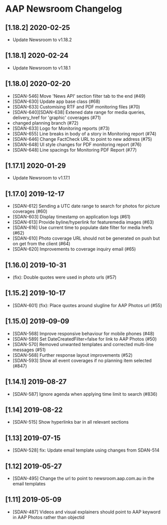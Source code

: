 # AAP Newsroom Changelog

## [1.18.2] 2020-02-25
- Update Newsroom to v1.18.2

## [1.18.1] 2020-02-24
- Update Newsroom to v1.18.1

## [1.18.0] 2020-02-20
- [SDAN-546] Move 'News API' section filter tab to the end (#49)
- [SDAN-630] Update app base class (#68)
- [SDAN-633] Customising RTF and PDF monitoring files (#70)
- [SDAN-640][SDAN-638] Extened date range for media queries, delivery_href for 'graphic' coverages (#71)
- changed planning branch (#72)
- [SDAN-633] Logo for Monitoring reports (#73)
- [SDAN-655] Line breaks in body of a story in Monitoring report (#74)
- [SDAN-646] Change FactCheck URL to point to new address (#75)
- [SDAN-648] UI style changes for PDF monitoring report (#76)
- [SDAN-648] Line spacings for Monitoring PDF Report (#77)

## [1.17.1] 2020-01-29
- Update Newsroom to v1.17.1

## [1.17.0] 2019-12-17
- [SDAN-612] Sending a UTC date range to search for photos for picture coverages (#60)
- [SDAN-603] Display timestamp on application logs (#61)
- [SDAN-613] Provide byline/hyperlink for featuremedia images (#63)
- [SDAN-616] Use current time to populate date filter for media hrefs (#62)
- [SDAN-610] Photo coverage URL should not be generated on push but on get from the client (#64)
- [SDAN-620] Improvements to coverage inquiry email (#65)

## [1.16.0] 2019-10-31
- (fix): Double quotes were used in photo urls (#57)

## [1.15.2] 2019-10-17
- [SDAN-601] (fix): Place quotes around slugline for AAP Photos url (#55)

## [1.15.0] 2019-09-09
- [SDAN-568] Improve responsive behaviour for mobile phones (#48)
- [SDAN-589] Set DateCreatedFilter=false for link to AAP Photos (#50)
- [SDAN-570] Removed unwanted templates and corrected multi-line messages (#51)
- [SDAN-568] Further response layout improvements (#52)
- [SDAN-593] Show all event coverages if no planning item selected (#847)

## [1.14.1] 2019-08-27
- [SDAN-587] Ignore agenda when applying time limit to search (#836)

## [1.14] 2019-08-22
- [SDAN-515] Show hyperlinks bar in all relevant sections

## [1.13] 2019-07-15
- [SDAN-528] fix: Update email template using changes from SDAN-514

## [1.12] 2019-05-27
- [SDAN-495] Change the url to point to newsroom.aap.com.au in the email templates

## [1.11] 2019-05-09
- [SDAN-487] Videos and visual explainers should point to AAP keyword in AAP Photos rather than objectid
